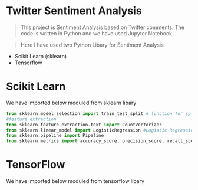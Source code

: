 # Twitter Sentiment Analysis 
> This project is Sentiment Analysis based on Twitter comments. The code is written in Python and we have used Jupyter Notebook.

>Here I have used two Python Libary for Sentiment Analysis

- Scikit Learn (sklearn)
- Tensorflow

# Scikit Learn
We have imported below moduled from sklearn libary
```py
from sklearn.model_selection import train_test_split # function for splitting data to train and test sets
#feature extraction
from sklearn.feature_extraction.text import CountVectorizer
from sklearn.linear_model import LogisticRegression #Logistic Regression Model
from sklearn.pipeline import Pipeline 
from sklearn.metrics import accuracy_score, precision_score, recall_score
```
# TensorFlow
We have imported below moduled from tensorflow libary
